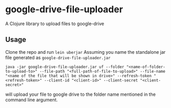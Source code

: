 # google-drive-file-uploader

A Clojure library to upload files to google-drive

## Usage

Clone the repo and run `lein uberjar`
Assuming you name the standalone jar file generated as `google-drive-file-uploader.jar`
```
java -jar google-drive-file-uploader.jar uf --folder "<name-of-folder-to-upload-to>" --file-path "<full-path-of-file-to-upload>" --file-name "<name of the file that will be shown in drive>" --refresh-token "<refresh-token>" --client-id "<client-id>" --client-secret "<client-secret>"
```
will upload your file to google drive to the folder name mentioned in the command line argument.
